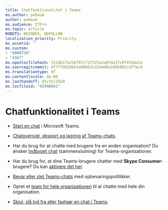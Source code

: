 ```yaml
---
title: Chatfunktionalitet i Teams
ms.author: pebaum
author: pebaum
ms.audience: ITPro
ms.topic: article
ROBOTS: NOINDEX, NOFOLLOW
localization_priority: Priority
ms.assetid: ''
ms.custom:
- "9000738"
- "4367"
ms.openlocfilehash: 3118b17a210f07cf2f325a5a8fda3fc0f4764a1d
ms.sourcegitcommit: 4f7ff981bbb3a98663cd164d0a10bb082cdf7ec9
ms.translationtype: HT
ms.contentlocale: da-DK
ms.lasthandoff: 03/25/2020
ms.locfileid: "42946641"
---
```

# <a name="teams-chat-functionality"></a>Chatfunktionalitet i Teams

- [Start en chat](https://support.office.com/article/start-a-chat-in-teams-0c71b32b-c050-4930-a887-5afbe742b3d8) i Microsoft Teams.

- [Chatoversigt, eksport og lagring af Teams-chats](https://docs.microsoft.com/alchemyinsights/chat-history-in-microsoft-teams).

- Har du brug for at chatte med brugere fra en anden organisation? Du ønsker [Indbyget chat](https://docs.microsoft.com/microsoftteams/native-chat-for-external-users) (sammenslutning) for Teams-organisationer.

- Har du brug for, at dine Teams-brugere chatter med **Skype Consumer**-brugere? Du kan [aktivere det her](https://docs.microsoft.com/microsoftteams/manage-external-access#step-1---enable-your-organization-to-communicate-with-another-teams-organization). 

- [Bevar eller slet Teams-chats](https://docs.microsoft.com/microsoftteams/retention-policies) med opbevaringspolitikker.

- Opret et [team for hele organisationen](https://docs.microsoft.com/microsoftteams/create-an-org-wide-team) til at chatte med hele din organisation.

- [Skjul, slå lyd fra eller fastgør en chat i Teams](https://support.office.com/article/hide-mute-or-pin-a-chat-in-teams-9aee02ef-713d-495b-8a73-9762d8e4b066).
